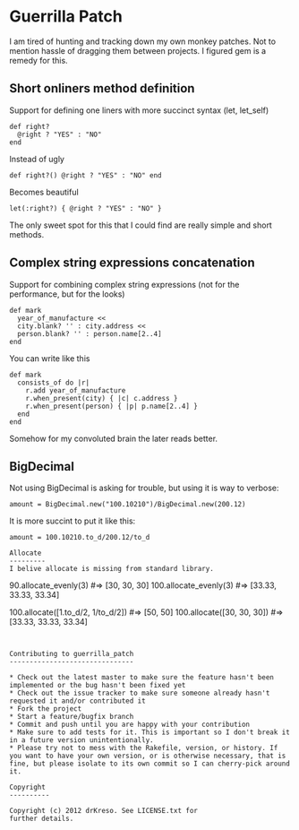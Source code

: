 Guerrilla Patch
================

I am tired of hunting and tracking down my own monkey patches. Not to mention hassle of dragging them between projects. I figured gem is a remedy for this.

Short onliners method definition
--------------------------------
Support for defining one liners with more succinct syntax (let, let_self)

```
def right?
  @right ? "YES" : "NO"
end
```

Instead of ugly

```
def right?() @right ? "YES" : "NO" end
```

Becomes beautiful

```
let(:right?) { @right ? "YES" : "NO" }
```

The only sweet spot for this that I could find are really simple and short methods.

Complex string expressions concatenation
-----------------------------------------

Support for combining complex string expressions (not for the performance, but for the looks)

```
def mark
  year_of_manufacture <<
  city.blank? '' : city.address <<
  person.blank? '' : person.name[2..4]
end
```

You can write like this

```
def mark
  consists_of do |r|
    r.add year_of_manufacture
    r.when_present(city) { |c| c.address }
    r.when_present(person) { |p| p.name[2..4] }
  end
end
```

Somehow for my convoluted brain the later reads better.

BigDecimal
-----------
Not using BigDecimal is asking for trouble, but using it is way to verbose:

```
amount = BigDecimal.new("100.10210")/BigDecimal.new(200.12)
```

It is more succint to put it like this:

```
amount = 100.10210.to_d/200.12/to_d

Allocate
---------
I belive allocate is missing from standard library.

```
90.allocate_evenly(3) #=> [30, 30, 30]
100.allocate_evenly(3) #=> [33.33, 33.33, 33.34]

100.allocate([1.to_d/2, 1/to_d/2]) #=> [50, 50]
100.allocate([30, 30, 30]) #=> [33.33, 33.33, 33.34]
```


Contributing to guerrilla_patch
-------------------------------
 
* Check out the latest master to make sure the feature hasn't been implemented or the bug hasn't been fixed yet
* Check out the issue tracker to make sure someone already hasn't requested it and/or contributed it
* Fork the project
* Start a feature/bugfix branch
* Commit and push until you are happy with your contribution
* Make sure to add tests for it. This is important so I don't break it in a future version unintentionally.
* Please try not to mess with the Rakefile, version, or history. If you want to have your own version, or is otherwise necessary, that is fine, but please isolate to its own commit so I can cherry-pick around it.

Copyright
----------

Copyright (c) 2012 drKreso. See LICENSE.txt for
further details.

